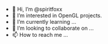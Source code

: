- 👋 Hi, I’m @spiritfoxx
- 👀 I’m interested in OpenGL projects.
- 🌱 I’m currently learning ...
- 💞️ I’m looking to collaborate on ...
- 📫 How to reach me ...

<!---
spiritfoxx/spiritfoxx is a ✨ special ✨ repository because its `README.md` (this file) appears on your GitHub profile.
You can click the Preview link to take a look at your changes.
--->
